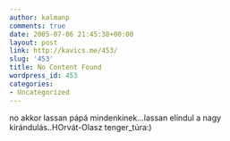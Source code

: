 ```yaml
---
author: kalmanp
comments: true
date: 2005-07-06 21:45:38+00:00
layout: post
link: http://kavics.me/453/
slug: '453'
title: No Content Found
wordpress_id: 453
categories:
- Uncategorized
---
```


no akkor lassan pápá mindenkinek...lassan elindul a nagy kirándulás..HOrvát-Olasz tenger_túra:)
